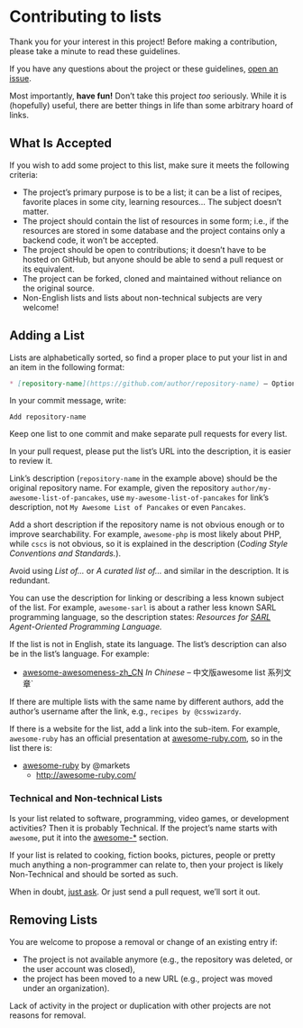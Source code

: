 # Contributing to lists

Thank you for your interest in this project! Before making a contribution, please take a minute to read these guidelines.

If you have any questions about the project or these guidelines, [open an issue](https://github.com/jnv/lists/issues).

Most importantly, **have fun!** Don’t take this project _too_ seriously. While it is (hopefully) useful, there are better things in life than some arbitrary hoard of links.

## What Is Accepted

If you wish to add some project to this list, make sure it meets the following criteria:

* The project’s primary purpose is to be a list; it can be a list of recipes, favorite places in some city, learning resources…  The subject doesn’t matter.
* The project should contain the list of resources in some form; i.e., if the resources are stored in some database and the project contains only a backend code, it won’t be accepted.
* The project should be open to contributions; it doesn’t have to be hosted on GitHub, but anyone should be able to send a pull request or its equivalent.
* The project can be forked, cloned and maintained without reliance on the original source.
* Non-English lists and lists about non-technical subjects are very welcome!

## Adding a List

Lists are alphabetically sorted, so find a proper place to put your list in and an item in the following format:

```md
* [repository-name](https://github.com/author/repository-name) – Optional short description.
```

In your commit message, write:

```
Add repository-name
```

Keep one list to one commit and make separate pull requests for every list.

In your pull request, please put the list’s URL into the description, it is easier to review it.

Link’s description (`repository-name` in the example above) should be the original repository name. For example, given the repository `author/my-awesome-list-of-pancakes`, use `my-awesome-list-of-pancakes` for link’s description, not `My Awesome List of Pancakes` or even `Pancakes`.

Add a short description if the repository name is not obvious enough or to improve searchability. For example, `awesome-php` is most likely about PHP, while `cscs` is not obvious, so it is explained in the description (_Coding Style Conventions and Standards._).

Avoid using _List of…_ or _A curated list of…_ and similar in the description. It is redundant.

You can use the description for linking or describing a less known subject of the list. For example, `awesome-sarl` is about a rather less known SARL programming language, so the description states: _Resources for [SARL](http://www.sarl.io/) Agent-Oriented Programming Language._

If the list is not in English, state its language. The list’s description can also be in the list’s language. For example:

* [awesome-awesomeness-zh_CN](https://github.com/justjavac/awesome-awesomeness-zh_CN) _In Chinese_ – 中文版awesome list 系列文章`

If there are multiple lists with the same name by different authors, add the author’s username after the link, e.g., `recipes by @csswizardy`.

If there is a website for the list, add a link into the sub-item. For example, `awesome-ruby` has an official presentation at [awesome-ruby.com](http://awesome-ruby.com/), so in the list there is:

* [awesome-ruby](https://github.com/markets/awesome-ruby) by @markets
  - http://awesome-ruby.com/

### Technical and Non-technical Lists

Is your list related to software, programming, video games, or development activities? Then it is probably Technical. If the project’s name starts with `awesome`, put it into the [awesome-*](https://github.com/jnv/lists#awesome-) section.

If your list is related to cooking, fiction books, pictures, people or pretty much anything a non-programmer can relate to, then your project is likely Non-Technical and should be sorted as such.

When in doubt, [just ask](https://github.com/jnv/lists/issues). Or just send a pull request, we’ll sort it out.

## Removing Lists

You are welcome to propose a removal or change of an existing entry if:

* The project is not available anymore (e.g., the repository was deleted, or the user account was closed),
* the project has been moved to a new URL (e.g., project was moved under an organization).

Lack of activity in the project or duplication with other projects are not reasons for removal.

